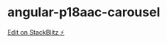 # angular-p18aac-carousel

[Edit on StackBlitz ⚡️](https://stackblitz.com/edit/angular-p18aac-carousel)